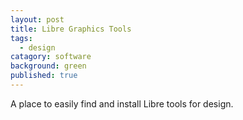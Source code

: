```yaml
---
layout: post
title: Libre Graphics Tools
tags: 
  - design
catagory: software
background: green
published: true
---
```


A place to easily find and install Libre tools for design.